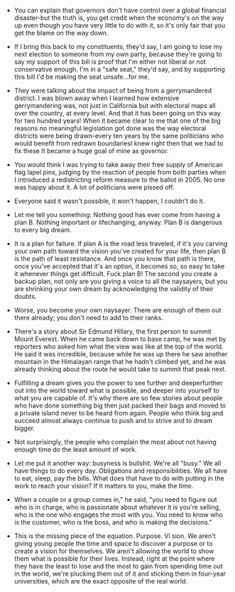 
- You can explain that governors don't have control over a global financial disaster-but the truth is, you get credit when the economy's on the way up even though you have very little to do with it, so it's only fair that you get the blame on the way down.

- If I bring this back to my constituents, they'd say, I am going to lose my next election to someone from my own party, because they're going to say my support of this bill is proof that I'm either not liberal or not conservative enough. I'm in a "safe seat," they'd say, and by supporting this bill I'd be making the seat unsafe...for me.

- They were talking about the impact of being from a gerrymandered district. I was blown away when I learned how extensive gerrymandering was, not just in California but with electoral maps all over the country, at every level. And that it has been going on this way for two hundred years! When it became clear to me that one of the big reasons no meaningful legislation got done was the  way electoral districts were being drawn-every ten years by the same politicians who would benefit from redrawn boundariesI knew right then that we had to fix these It became a huge goal of mine as governor.
- You would think I was trying to take away their free supply of American flag lapel pins, judging by the reaction of people from both parties when I introduced a redistricting reform measure to the ballot in 2005. No one was happy about it. A lot of politicians were pissed off.
- Everyone said it wasn't possible, it won't happen, I couldn't do it.

- Let me tell you something: Nothing good has ever come from having a plan B. Nothing important or lifechanging, anyway. Plan B is dangerous to every big dream.
- It is a plan for failure. If plan A is the road less traveled, if it's you carving your own path toward the vision you've created for your life, then plan B is the path of least resistance. And once you know that path is there, once you've accepted that it's an option, it becomes so, so easy to take  it whenever things get difficult. Fuck plan B! The second you create a backup plan, not only are you giving a voice to all the naysayers, but you are shrinking your own dream by acknowledging the validity of their doubts.
- Worse, you become your own naysayer. There are enough of them out there already; you don't need to add to their ranks.

- There's a story about Sir Edmund Hillary, the first person to summit Mount Everest. When he came back down to base camp, he was met by reporters who asked him what the view was like at the top of the world. He said it was incredible, because while he was up there he saw another mountain in the Himalayan range that he hadn't climbed yet, and he was already thinking about the route he would take to summit that peak next.

- Fulfilling a dream gives you the power to see further and deeperfurther out into the world toward what is possible, and deeper into yourself to what you are capable of. It's why there are so few stories about people who have done something big then just packed their bags and moved to a private island never to be heard from again. People who think big and succeed almost always continue to push and to strive and to dream bigger.

- Not surprisingly, the people who complain the most about not having enough time do the least amount of work.

- Let me put it another way: busyness is bullshit. We're all "busy." We all have things to do every day. Obligations and responsibilities. We all have to eat, sleep, pay the bills. What does that have to do with putting in the work to reach your vision? If it matters to you, make the time.

- When a couple or a group comes in," he said, "you need to figure out who is in charge, who is passionate about whatever it is you're selling, who is the one who engages the most with you. You need to know who is the customer, who is the boss, and who is making the decisions."

- This is the missing piece of the equation. Purpose. Vi sion. We aren't giving young people the time and space to discover a purpose or to create a vision for themselves. We aren't allowing the world to show them what is possible for their lives. Instead, right at the point where they have the least to lose and the most to gain from spending time out in the world, we're plucking them out of it and sticking them in four-year universities, which are the exact opposite of the real world.
